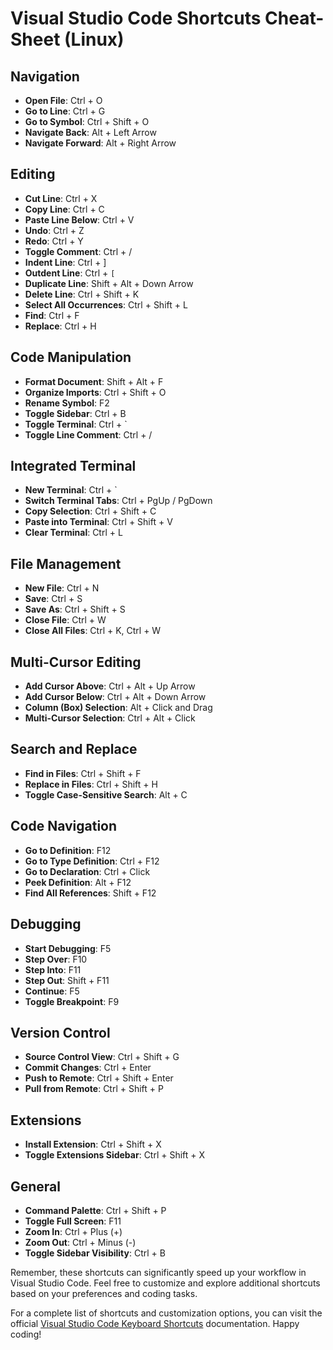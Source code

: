 # Visual Studio Code Shortcuts Cheat-Sheet (Linux)

## Navigation

- **Open File**: Ctrl + O
- **Go to Line**: Ctrl + G
- **Go to Symbol**: Ctrl + Shift + O
- **Navigate Back**: Alt + Left Arrow
- **Navigate Forward**: Alt + Right Arrow

## Editing

- **Cut Line**: Ctrl + X
- **Copy Line**: Ctrl + C
- **Paste Line Below**: Ctrl + V
- **Undo**: Ctrl + Z
- **Redo**: Ctrl + Y
- **Toggle Comment**: Ctrl + /
- **Indent Line**: Ctrl + ]
- **Outdent Line**: Ctrl + `[`
- **Duplicate Line**: Shift + Alt + Down Arrow
- **Delete Line**: Ctrl + Shift + K
- **Select All Occurrences**: Ctrl + Shift + L
- **Find**: Ctrl + F
- **Replace**: Ctrl + H

## Code Manipulation

- **Format Document**: Shift + Alt + F
- **Organize Imports**: Ctrl + Shift + O
- **Rename Symbol**: F2
- **Toggle Sidebar**: Ctrl + B
- **Toggle Terminal**: Ctrl + `
- **Toggle Line Comment**: Ctrl + /

## Integrated Terminal

- **New Terminal**: Ctrl + `
- **Switch Terminal Tabs**: Ctrl + PgUp / PgDown
- **Copy Selection**: Ctrl + Shift + C
- **Paste into Terminal**: Ctrl + Shift + V
- **Clear Terminal**: Ctrl + L

## File Management

- **New File**: Ctrl + N
- **Save**: Ctrl + S
- **Save As**: Ctrl + Shift + S
- **Close File**: Ctrl + W
- **Close All Files**: Ctrl + K, Ctrl + W

## Multi-Cursor Editing

- **Add Cursor Above**: Ctrl + Alt + Up Arrow
- **Add Cursor Below**: Ctrl + Alt + Down Arrow
- **Column (Box) Selection**: Alt + Click and Drag
- **Multi-Cursor Selection**: Ctrl + Alt + Click

## Search and Replace

- **Find in Files**: Ctrl + Shift + F
- **Replace in Files**: Ctrl + Shift + H
- **Toggle Case-Sensitive Search**: Alt + C

## Code Navigation

- **Go to Definition**: F12
- **Go to Type Definition**: Ctrl + F12
- **Go to Declaration**: Ctrl + Click
- **Peek Definition**: Alt + F12
- **Find All References**: Shift + F12

## Debugging

- **Start Debugging**: F5
- **Step Over**: F10
- **Step Into**: F11
- **Step Out**: Shift + F11
- **Continue**: F5
- **Toggle Breakpoint**: F9

## Version Control

- **Source Control View**: Ctrl + Shift + G
- **Commit Changes**: Ctrl + Enter
- **Push to Remote**: Ctrl + Shift + Enter
- **Pull from Remote**: Ctrl + Shift + P

## Extensions

- **Install Extension**: Ctrl + Shift + X
- **Toggle Extensions Sidebar**: Ctrl + Shift + X

## General

- **Command Palette**: Ctrl + Shift + P
- **Toggle Full Screen**: F11
- **Zoom In**: Ctrl + Plus (+)
- **Zoom Out**: Ctrl + Minus (-)
- **Toggle Sidebar Visibility**: Ctrl + B

Remember, these shortcuts can significantly speed up your workflow in Visual Studio Code. Feel free to customize and explore additional shortcuts based on your preferences and coding tasks.

For a complete list of shortcuts and customization options, you can visit the official [Visual Studio Code Keyboard Shortcuts](https://code.visualstudio.com/docs/getstarted/keybindings) documentation. Happy coding!